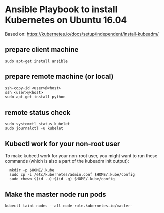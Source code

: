 # Ansible Playbook to install Kubernetes on Ubuntu 16.04
Based on: https://kubernetes.io/docs/setup/independent/install-kubeadm/

## prepare client machine
```
sudo apt-get install ansible
```

## prepare remote machine (or local)
```
ssh-copy-id <user>@<host>
ssh <user>@<host>
sudo apt-get install python
```

## remote status check
```
sudo systemctl status kubelet
sudo journalctl -u kubelet
```

## Kubectl work for your non-root user
To make kubectl work for your non-root user, you might want to run these commands (which is also a part of the kubeadm init output):

```
  mkdir -p $HOME/.kube
  sudo cp -i /etc/kubernetes/admin.conf $HOME/.kube/config
  sudo chown $(id -u):$(id -g) $HOME/.kube/config
``` 

## Make the master node run pods
```
kubectl taint nodes --all node-role.kubernetes.io/master-
```